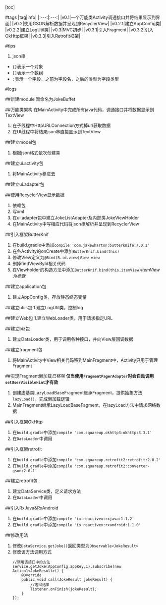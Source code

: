 [toc]

#tags
|tag|info|
|:---:|:---:|
|v0.1|一个万能类Activity调通接口并将结果显示到界面|
|v0.2|使用GSON解析数据并呈现到RecyclerView|
|v0.2.1|建立AppConfig类|
|v0.2.2|建立LogUtil类|
|v0.3|MVC初步|
|v0.3.1|引入Fragment|
|v0.3.2|引入OkHttp框架|
|v0.3.3|引入Retrofit框架|

#tips
1. json串
 - `{}`表示一个对象
 - `[]`表示一个数组
 - `:`表示一个字段，之前为字段名，之后的类型为字段类型
 
#logs
 
##新建module
暂命名为JokeBuffet

##万能类架构
在MainActivity中完成所有java代码，调通接口并将数据显示到TextView
1. 在子线程中HttpURLConnection方式掉url获取数据
1. 在UI线程中将结果json串直接显示到TextView

##建立model包
1. 根据json格式依次创建类

##建立ui.activity包
1. 将MainActivity移进去

##建立ui.adapter包

##使用RecyclerView显示数据
1. 依赖包
1. 写xml
1. 在ui.adapter包中建立JokeListAdapter及内部类JokeViewHolder
1. 在MainActivity中写相应代码将json串解析并呈现到RecyclerView

##引入框架ButterKnif
1. 在build.gradle中添加`compile 'com.jakewharton:butterknife:7.0.1'`
1. 在各Activity的onCreate中添加`ButterKnif.bind(this)`
1. 修改View定义为`@Bind(R.id.view)View view`
1. 删掉findViewById相关代码
1. 在Viewholder的构造方法中添加`ButterKnif.bind(this,itemView)`*itemView为参数*

##建立application包
1. 建立AppConfig类，存放静态终态变量

##建立utils包
1.建立LogUtil类，控制log

##建立Web包
1.建立WebLoader类，用于请求指定URL

##建立biz包
1. 建立DataLoader类，用于调用各种接口，并向View层回调数据

##建立fragment包
1. 将MainActivity中View相关代码移到MainFragment中，Activity只用于管理Fragment

##实现Fragment懒加载*已移除*
**仅当使用`FragmentPagerAdapter`时会自动调用`setUserVisibleHint`才有效**
1. 创建虚基类LazyLoadBaseFragment继承Fragment，提供抽象方法`lazyLoad()`，完成懒加载逻辑
1. MainFragment继承LazyLoadBaseFagment，在lazyLoad方法中请求网络数据

##引入框架OkHttp
1. 在`build.gradle`中添加`compile 'com.squareup.okhttp3:okhttp:3.3.1'`
1. 在`DataLoader`中调用

##引入框架retrofit
1. 在`build.gradle`中添加`compile 'com.squareup.retrofit2:retrofit:2.0.2'`
1. 在`build.gradle`中添加`compile 'com.squareup.retrofit2:converter-gson:2.0.1'`

##建立retrofit包
1. 建立DataService类，定义请求方法
1. 在`DataLoader`中调用

##引入RxJava&RxAndroid
1. 在`build.gradle`中添加`compile 'io.reactivex:rxjava:1.1.2'`
1. 在`build.gradle`中添加`compile 'io.reactivex:rxandroid:1.1.0'`

##修改用法
1. 修改`DataService.getJoke()`返回类型为`Observable<JokeResult>`
1. 修改该方法调用方式
    ```
	//调用该接口中的方法
	service.getJoke(AppConfig.appKey,1).subscribe(new Action1<JokeResult>() {
		@Override
		public void call(JokeResult jokeResult) {
			//返回结果
			listener.onFinish(jokeResult);
		}
	});
    ```